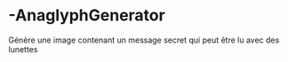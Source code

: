 # -AnaglyphGenerator
 Génère une image contenant un message secret qui peut être lu avec des lunettes 
